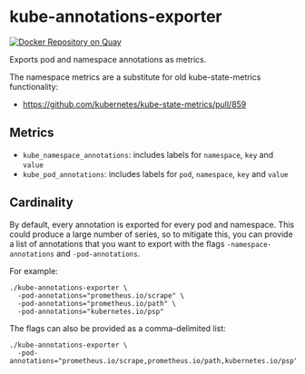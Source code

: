 # kube-annotations-exporter

[![Docker Repository on Quay](https://quay.io/repository/utilitywarehouse/kube-annotations-exporter/status "Docker Repository on Quay")](https://quay.io/repository/utilitywarehouse/kube-annotations-exporter)

Exports pod and namespace annotations as metrics.

The namespace metrics are a substitute for old kube-state-metrics functionality:
- https://github.com/kubernetes/kube-state-metrics/pull/859

## Metrics

- `kube_namespace_annotations`: includes labels for `namespace`, `key` and `value`
- `kube_pod_annotations`: includes labels for `pod`, `namespace`, `key` and `value`

## Cardinality

By default, every annotation is exported for every pod and namespace. This
could produce a large number of series, so to mitigate this, you can provide a list
of annotations that you want to export with the flags `-namespace-annotations`
and `-pod-annotations`.

For example:
```
./kube-annotations-exporter \
  -pod-annotations="prometheus.io/scrape" \
  -pod-annotations="prometheus.io/path" \
  -pod-annotations="kubernetes.io/psp"
```

The flags can also be provided as a comma-delimited list:
```
./kube-annotations-exporter \
  -pod-annotations="prometheus.io/scrape,prometheus.io/path,kubernetes.io/psp"
```

